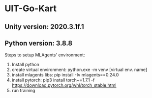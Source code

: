 # UIT-Go-Kart
## Unity version: 2020.3.1f.1
## Python version: 3.8.8

Steps to setup MLAgents' environment:
1. Install python
2. create virtual environment: python.exe -m venv [virtual env. name]
3. install mlagents libs: pip install -Iv mlagents==0.24.0
4. install pytorch: pip3 install torch~=1.7.1 -f https://download.pytorch.org/whl/torch_stable.html
5. run training

